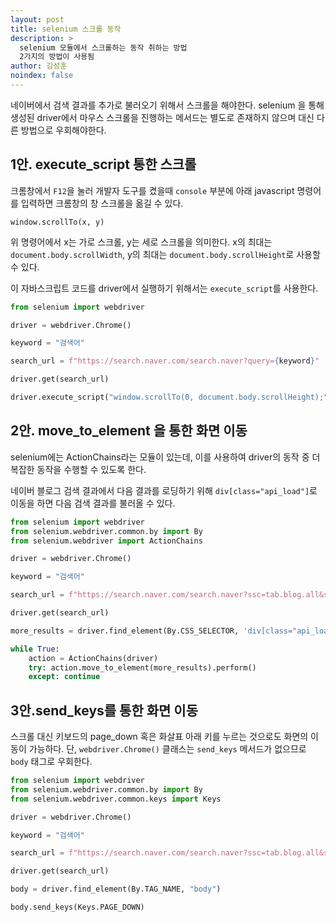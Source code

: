 ```yaml
---
layout: post
title: selenium 스크롤 동작
description: >
  selenium 모듈에서 스크롤하는 동작 취하는 방법
  2가지의 방법이 사용됨
author: 김성훈
noindex: false
---
```


네이버에서 검색 결과를 추가로 불러오기 위해서 스크롤을 해야한다.
selenium 을 통해 생성된 driver에서 마우스 스크롤을 진행하는 메서드는 별도로 존재하지 않으며 대신 다른 방법으로 우회해야한다.

## 1안. execute_script 통한 스크롤

크롬창에서 `F12`을 눌러 개발자 도구를 켰을때 `console` 부분에 아래 javascript 명령어를 입력하면 크롬창의 창 스크롤을 옮길 수 있다.

`window.scrollTo(x, y)`

위 명령어에서 x는 가로 스크롤, y는 세로 스크롤을 의미한다.
x의 최대는 `document.body.scrollWidth`, y의 최대는 `document.body.scrollHeight`로 사용할 수 있다.

이 자바스크립트 코드를 driver에서 실행하기 위해서는 `execute_script`를 사용한다.

```python
from selenium import webdriver

driver = webdriver.Chrome()

keyword = "검색어"

search_url = f"https://search.naver.com/search.naver?query={keyword}"

driver.get(search_url)

driver.execute_script("window.scrollTo(0, document.body.scrollHeight);")
```

## 2안. move_to_element 을 통한 화면 이동

selenium에는 ActionChains라는 모듈이 있는데, 이를 사용하여 driver의 동작 중 더 복잡한 동작을 수행할 수 있도록 한다.

네이버 블로그 검색 결과에서 다음 결과를 로딩하기 위해 `div[class="api_load"]`로 이동을 하면 다음 검색 결과를 불러올 수 있다.

```python
from selenium import webdriver
from selenium.webdriver.common.by import By
from selenium.webdriver import ActionChains

driver = webdriver.Chrome()

keyword = "검색어"

search_url = f"https://search.naver.com/search.naver?ssc=tab.blog.all&sm=tab_jum&query={keyword}"

driver.get(search_url)

more_results = driver.find_element(By.CSS_SELECTOR, 'div[class="api_load"]')

while True:
    action = ActionChains(driver)
    try: action.move_to_element(more_results).perform()
    except: continue
```

## 3안.send_keys를 통한 화면 이동

스크롤 대신 키보드의 page_down 혹은 화살표 아래 키를 누르는 것으로도 화면의 이동이 가능하다.
단, `webdriver.Chrome()` 클래스는 `send_keys` 메서드가 없으므로 `body` 태그로 우회한다.

```python
from selenium import webdriver
from selenium.webdriver.common.by import By
from selenium.webdriver.common.keys import Keys

driver = webdriver.Chrome()

keyword = "검색어"

search_url = f"https://search.naver.com/search.naver?ssc=tab.blog.all&sm=tab_jum&query={keyword}"

driver.get(search_url)

body = driver.find_element(By.TAG_NAME, "body")

body.send_keys(Keys.PAGE_DOWN)
```